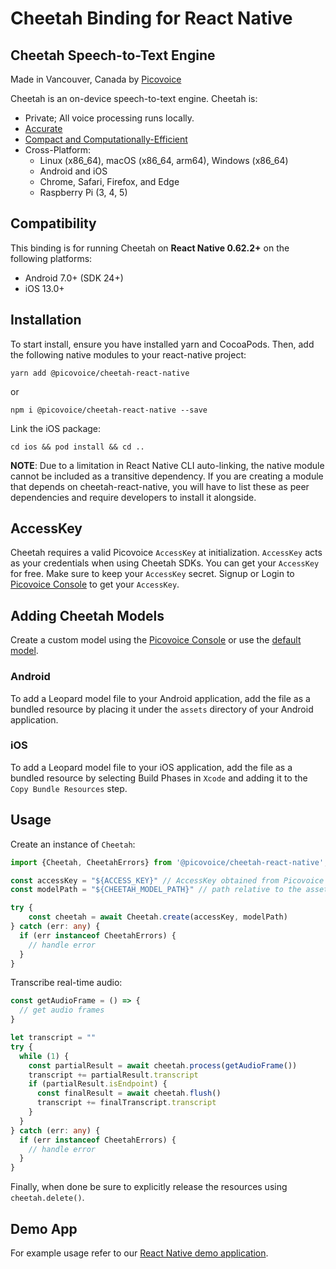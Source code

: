# Cheetah Binding for React Native

## Cheetah Speech-to-Text Engine

Made in Vancouver, Canada by [Picovoice](https://picovoice.ai)

Cheetah is an on-device speech-to-text engine. Cheetah is:

- Private; All voice processing runs locally.
- [Accurate](https://picovoice.ai/docs/benchmark/stt/)
- [Compact and Computationally-Efficient](https://github.com/Picovoice/speech-to-text-benchmark#rtf)
- Cross-Platform:
  - Linux (x86_64), macOS (x86_64, arm64), Windows (x86_64)
  - Android and iOS
  - Chrome, Safari, Firefox, and Edge
  - Raspberry Pi (3, 4, 5)

## Compatibility

This binding is for running Cheetah on **React Native 0.62.2+** on the following platforms:

- Android 7.0+ (SDK 24+)
- iOS 13.0+

## Installation

To start install, ensure you have installed yarn and CocoaPods. Then, add the following native modules to your react-native project:

```console
yarn add @picovoice/cheetah-react-native
```
or
```console
npm i @picovoice/cheetah-react-native --save
```

Link the iOS package:

```console
cd ios && pod install && cd ..
```

**NOTE**: Due to a limitation in React Native CLI auto-linking, the native module cannot be included as a
transitive dependency. If you are creating a module that depends on cheetah-react-native,
you will have to list these as peer dependencies and require developers to install it alongside.

## AccessKey

Cheetah requires a valid Picovoice `AccessKey` at initialization. `AccessKey` acts as your credentials when using Cheetah SDKs.
You can get your `AccessKey` for free. Make sure to keep your `AccessKey` secret.
Signup or Login to [Picovoice Console](https://console.picovoice.ai/) to get your `AccessKey`.

## Adding Cheetah Models

Create a custom model using the [Picovoice Console](https://console.picovoice.ai/) or use the [default model](https://github.com/Picovoice/cheetah/tree/master/lib/common/).

### Android

To add a Leopard model file to your Android application, add the file as a bundled resource by placing it under the `assets` directory of your Android application.

### iOS

To add a Leopard model file to your iOS application, add the file as a bundled resource by selecting Build Phases in `Xcode` and adding it to the `Copy Bundle Resources` step.

## Usage

Create an instance of `Cheetah`:

```typescript
import {Cheetah, CheetahErrors} from '@picovoice/cheetah-react-native';

const accessKey = "${ACCESS_KEY}" // AccessKey obtained from Picovoice Console (https://console.picovoice.ai/)
const modelPath = "${CHEETAH_MODEL_PATH}" // path relative to the assets folder or absolute path to file on device

try {
    const cheetah = await Cheetah.create(accessKey, modelPath)
} catch (err: any) {
  if (err instanceof CheetahErrors) {
    // handle error
  }
}
```

Transcribe real-time audio:

```typescript
const getAudioFrame = () => {
  // get audio frames
}

let transcript = ""
try {
  while (1) {
    const partialResult = await cheetah.process(getAudioFrame())
    transcript += partialResult.transcript
    if (partialResult.isEndpoint) {
      const finalResult = await cheetah.flush()
      transcript += finalTranscript.transcript
    }
  }
} catch (err: any) {
  if (err instanceof CheetahErrors) {
    // handle error
  }
}
```

Finally, when done be sure to explicitly release the resources using `cheetah.delete()`.

## Demo App

For example usage refer to our [React Native demo application](https://github.com/Picovoice/cheetah/tree/master/demo/react-native).
